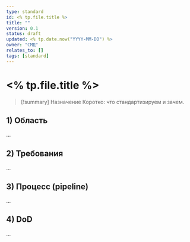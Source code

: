 ```yaml
---
type: standard
id: <% tp.file.title %>
title: ""
version: 0.1
status: draft
updated: <% tp.date.now("YYYY-MM-DD") %>
owner: "СМД"
relates_to: []
tags: [standard]
---
```

# <% tp.file.title %>

> [!summary] Назначение
> Коротко: что стандартизируем и зачем.

## 1) Область
…

## 2) Требования
…

## 3) Процесс (pipeline)
…

## 4) DoD
…
